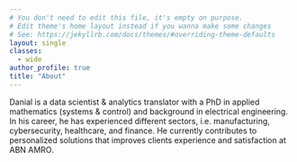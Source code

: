 ```yaml
---
# You don't need to edit this file, it's empty on purpose.
# Edit theme's home layout instead if you wanna make some changes
# See: https://jekyllrb.com/docs/themes/#overriding-theme-defaults
layout: single
classes:
  - wide
author_profile: true
title: "About"
---
```

Danial is a data scientist & analytics translator with a PhD in applied mathematics (systems & control) and background in electrical engineering. In his career, he has experienced different sectors, i.e. manufacturing, cybersecurity, healthcare, and finance. He currently contributes to personalized solutions that improves clients experience and satisfaction at ABN AMRO.
